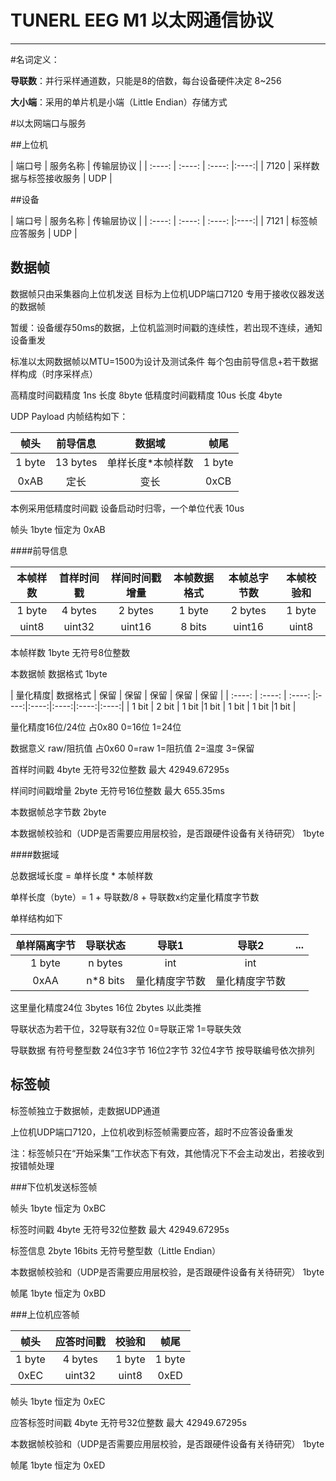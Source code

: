 # TUNERL EEG M1 以太网通信协议
----------

#名词定义：

**导联数**：并行采样通道数，只能是8的倍数，每台设备硬件决定 8~256

**大小端**：采用的单片机是小端（Little Endian）存储方式

#以太网端口与服务

##上位机

| 端口号 | 服务名称 | 传输层协议 |
| :----: | :----: | :----: |:----:|
| 7120 | 采样数据与标签接收服务 | UDP |

##设备

| 端口号 | 服务名称 | 传输层协议 |
| :----: | :----: | :----: |:----:|
| 7121 | 标签帧应答服务 | UDP |

## 数据帧
数据帧只由采集器向上位机发送
目标为上位机UDP端口7120
专用于接收仪器发送的数据帧

暂缓：设备缓存50ms的数据，上位机监测时间戳的连续性，若出现不连续，通知设备重发

标准以太网数据帧以MTU=1500为设计及测试条件
每个包由前导信息+若干数据样构成（时序采样点）

高精度时间戳精度 1ns  长度 8byte
低精度时间戳精度 10us 长度 4byte 

UDP Payload 内帧结构如下：

| 帧头 | 前导信息 | 数据域 | 帧尾 |
| :----: | :----: | :----: |:----:|
| 1 byte | 13 bytes | 单样长度*本帧样数 |1 byte |
| 0xAB | 定长 | 变长 |0xCB|


本例采用低精度时间戳
设备启动时归零，一个单位代表 10us

帧头
1byte
恒定为 0xAB

####前导信息

| 本帧样数| 首样时间戳 | 样间时间戳增量 | 本帧数据格式 |本帧总字节数 | 本帧校验和 |
| :----: | :----: | :----: |:----:|:----:|:----:|
| 1 byte | 4 bytes | 2 bytes |1 byte |2 bytes |1 byte |
| uint8 | uint32 | uint16 | 8 bits | uint16 | uint8 |


本帧样数
1byte
无符号8位整数

本数据帧 数据格式
1byte


| 量化精度| 数据格式 |  保留 | 保留 | 保留 | 保留 | 保留 |
| :----: | :----: | :----: |:----:|:----:|:----:|:----:|:----:|
| 1 bit | 2 bit | 1 bit |1 bit | 1 bit | 1 bit |1 bit |

量化精度16位/24位 占0x80 0=16位 1=24位

数据意义 raw/阻抗值 占0x60 0=raw 1=阻抗值 2=温度 3=保留

首样时间戳
4byte
无符号32位整数
最大 42949.67295s

样间时间戳增量
2byte
无符号16位整数
最大 655.35ms

本数据帧总字节数
2byte

本数据帧校验和（UDP是否需要应用层校验，是否跟硬件设备有关待研究）
1byte


####数据域

总数据域长度 = 单样长度 * 本帧样数

单样长度（byte）= 1 + 导联数/8 + 导联数x约定量化精度字节数 

单样结构如下

| 单样隔离字节 | 导联状态 | 导联1 | 导联2 | ... |
| :----: | :----: | :----: |:----:|:----:|
| 1 byte | n bytes | int | int |
| 0xAA | n*8 bits | 量化精度字节数 |量化精度字节数|

这里量化精度24位 3bytes 16位 2bytes 以此类推

导联状态为若干位，32导联有32位 0=导联正常 1=导联失效

导联数据 有符号整型数 24位3字节 16位2字节 32位4字节 按导联编号依次排列

## 标签帧

标签帧独立于数据帧，走数据UDP通道

上位机UDP端口7120，上位机收到标签帧需要应答，超时不应答设备重发

注：标签帧只在“开始采集”工作状态下有效，其他情况下不会主动发出，若接收到按错帧处理

###下位机发送标签帧

帧头
1byte
恒定为 0xBC

标签时间戳
4byte
无符号32位整数
最大 42949.67295s

标签信息
2byte
16bits 无符号整型数（Little Endian）

本数据帧校验和（UDP是否需要应用层校验，是否跟硬件设备有关待研究）
1byte

帧尾
1byte
恒定为 0xBD

###上位机应答帧

| 帧头 | 应答时间戳 | 校验和 | 帧尾 |
| :----: | :----: | :----: |:----:|
| 1 byte | 4 bytes | 1 byte |1 byte |
| 0xEC | uint32 | uint8 | 0xED |

帧头
1byte
恒定为 0xEC

应答标签时间戳
4byte
无符号32位整数
最大 42949.67295s

本数据帧校验和（UDP是否需要应用层校验，是否跟硬件设备有关待研究）
1byte

帧尾
1byte
恒定为 0xED
